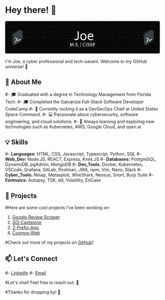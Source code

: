 # Hey there! 👋

![Header](./github-header-profile-image.png)


I'm Joe, a cyber professional and tech-savant. Welcome to my GitHub universe! 🚀

## 🌟 About Me

#- 🎓 Graduated with a degree in Technology Management from Florida Tech.
#- 🎓 Completed the Galvanize Full-Stack Software Developer CodeCamp
#- 💼 Currently rocking it as a DevSecOps Chief at United States Space Command.
#- 💻 Passionate about cybersecurity, software engineering, and cloud solutions.
#- 🌱 Always learning and exploring new technologies such as Kubernetes, AWS, Google Cloud, and open.ai 

## 💡 Skills

#- **Languages:** HTML, CSS, Javascript, Typescript, Python, SQL
#- **Web_Dev:** Node.JS, REACT, Express, Knex.JS
#- **Databases:** PostgreSQL, DynamoDB, pgAdmin, MongoDB
#- **Dev_Tools:** Docker, Kubernetes, VSCode, Grafana, GitLab, Postman, JIRA, npm, Vim, Nano, Slack
#- **Cyber_Tools:** Nmap, Metasploit, WireShark, Nessus, Snort, Burp Suite
#- **Forensics:** Autopsy, TSK, dd, Volatility, EnCase

## 🚀 Projects

#Here are some cool projects I've been working on:

1. [Google Review Scraper](https://github.com/farrell-j/Google_Review_Scraper)
2. [SDI Captstone](https://github.com/farrell-j/Capstone-Project)
3. [Z-Prefix-App](https://github.com/farrell-j/z-prefix-app)
4. [Cosmos-Web](https://github.com/hsfl/cosmos-web)

#Check out more of my projects on [GitHub](https://github.com/farrell-j?tab=repositories)!

## 📫 Let's Connect

#- [LinkedIn](https://www.linkedin.com/in/joseph-a-farrell-913924117/)
#- [Email](mailto:farrell.j@protonmail.com?)

#Let's chat! Feel free to reach out. 📩

#Thanks for dropping by! 🌟

<!--
**farrell-j/farrell-j** is a ✨ _special_ ✨ repository because its `README.md` (this file) appears on your GitHub profile.

Here are some ideas to get you started:

- 🔭 I’m currently working on ...
- 🌱 I’m currently learning ...
- 👯 I’m looking to collaborate on ...
- 🤔 I’m looking for help with ...
- 💬 Ask me about ...
- 📫 How to reach me: ...
- 😄 Pronouns: ...
- ⚡ Fun fact: ...
-->

